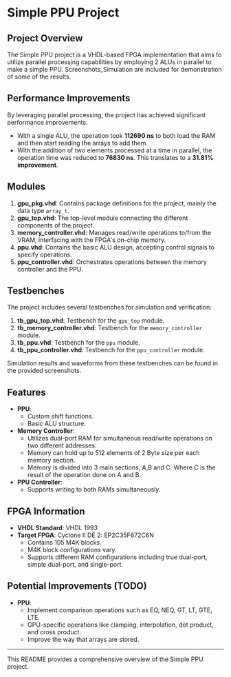 
# Simple PPU Project

## Project Overview

The Simple PPU project is a VHDL-based FPGA implementation that aims to utilize parallel processing capabilities by employing 2 ALUs in parallel to make a simple PPU. Screenshots_Simulation are included for demonstration of some of the results.

## Performance Improvements

By leveraging parallel processing, the project has achieved significant performance improvements:

- With a single ALU, the operation took **112690 ns** to both load the RAM and then start reading the arrays to add them.
- With the addition of two elements processed at a time in parallel, the operation time was reduced to **76830 ns**. This translates to a **31.81% improvement**.

## Modules

1. **gpu_pkg.vhd**: Contains package definitions for the project, mainly the data type `array_t`.
2. **gpu_top.vhd**: The top-level module connecting the different components of the project.
3. **memory_controller.vhd**: Manages read/write operations to/from the VRAM, interfacing with the FPGA's on-chip memory.
4. **ppu.vhd**: Contains the basic ALU design, accepting control signals to specify operations.
5. **ppu_controller.vhd**: Orchestrates operations between the memory controller and the PPU.

## Testbenches

The project includes several testbenches for simulation and verification:

1. **tb_gpu_top.vhd**: Testbench for the `gpu_top` module.
2. **tb_memory_controller.vhd**: Testbench for the `memory_controller` module.
3. **tb_ppu.vhd**: Testbench for the `ppu` module.
4. **tb_ppu_controller.vhd**: Testbench for the `ppu_controller` module.

Simulation results and waveforms from these testbenches can be found in the provided screenshots.

## Features

- **PPU**:
  - Custom shift functions.
  - Basic ALU structure.
- **Memory Controller**:
  - Utilizes dual-port RAM for simultaneous read/write operations on two different addresses.
  - Memory can hold up to 512 elements of 2 Byte size per each memory section.
  - Memory is divided into 3 main sections, A,B and C. Where C is the result of the operation done on A and B.
- **PPU Controller**:
  - Supports writing to both RAMs simultaneously.

## FPGA Information

- **VHDL Standard**: VHDL 1993
- **Target FPGA**: Cyclone II DE 2: EP2C35F672C6N
  - Contains 105 M4K blocks.
  - M4K block configurations vary.
  - Supports different RAM configurations including true dual-port, simple dual-port, and single-port.

## Potential Improvements (TODO)

- **PPU**:
  - Implement comparison operations such as EQ, NEQ, GT, LT, GTE, LTE.
  - GPU-specific operations like clamping, interpolation, dot product, and cross product.
  - Improve the way that arrays are stored.
	
---

This README provides a comprehensive overview of the Simple PPU project.

